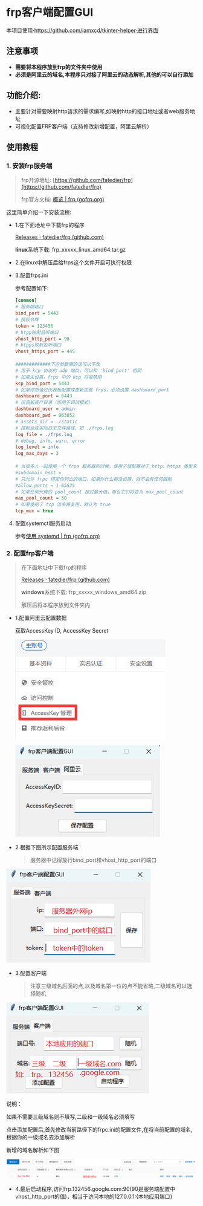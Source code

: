 # frp客户端配置GUI

本项目使用·https://github.com/iamxcd/tkinter-helper·进行界面



## 注意事项
- **需要将本程序放到frp的文件夹中使用**
- **必须是阿里云的域名,本程序只对接了阿里云的动态解析,其他的可以自行添加**

## 功能介绍:

- 主要针对需要映射http请求的需求编写,如映射http的接口地址或者web服务地址
- 可视化配置FRP客户端（支持修改新增配置，阿里云解析）


## 使用教程

### 1. 安装frp服务端

> frp开源地址: [https://github.com/fatedier/frp](https://github.com/fatedier/frp)
>
> frp官方文档: [概览 | frp (gofrp.org)](https://gofrp.org/docs/overview/)



这里简单介绍一下安装流程:

* 1.在下面地址中下载frp的程序

  [Releases · fatedier/frp (github.com)](https://github.com/fatedier/frp/releases)

  **linux**系统下载: frp_xxxxx_linux_amd64.tar.gz

* 2.在linux中解压后给frps这个文件开启可执行权限

* 3.配置frps.ini

  参考配置如下:

  ```ini
  [common]
  # 服务端端口
  bind_port = 5443
  # 授权令牌
  token = 123456
  # htpp映射监听端口
  vhost_http_port = 90
  # htpps映射监听端口
  vhost_https_port = 445
  
  #############下方参数懒的话可以不改
  # 用于 kcp 协议的 udp 端口，可以和 'bind_port' 相同
  # 如果未设置，frps 中的 kcp 将被禁用
  kcp_bind_port = 5443
  # 如果你想通过仪表板配置或重新加载 frps，必须设置 dashboard_port
  dashboard_port = 6443
  # 仪表板资产目录（仅用于调试模式）
  dashboard_user = admin
  dashboard_pwd = 963852
  # assets_dir = ./static
  # 控制台或实际日志文件路径，如 ./frps.log
  log_file = ./frps.log
  # debug, info, warn, error
  log_level = info
  log_max_days = 3
  
  # 当很多人一起使用一个 frps 服务器的时候，使用子域配置对于 http、https 类型来说很方便
  #subdomain_host = 
  # 只允许 frpc 绑定你列出的端口，如果你什么都没设置，就不会有任何限制
  #allow_ports = 1-65535
  # 如果任何代理的 pool_count 超过最大值，那么它们将变为 max_pool_count
  max_pool_count = 50
  # 如果使用了 tcp 流多路复用，默认为 true
  tcp_mux = true
  ```

4. 配置systemctl服务启动

   参考[使用 systemd | frp (gofrp.org)](https://gofrp.org/docs/setup/systemd/)

   

### 2. 配置frp客户端

> 在下面地址中下载frp的程序
>
> [Releases · fatedier/frp (github.com)](https://github.com/fatedier/frp/releases)
>
> **windows**系统下载: frp_xxxxx_windows_amd64.zip
>
> 解压后将本程序放到文件夹内

* 1.配置阿里云配置数据

  获取AccessKey ID, AccessKey Secret

  ![6](img\6.png)

  ![7](img\7.png)

* 2.根据下图所示配置服务端

  > 服务器中记得放行bind_port和vhost_http_port的端口

![3](img\3.png)

* 3.配置客户端

  > 注意三级域名后面的点,以及域名第一位的点不能省略,二级域名可以选择随机

![4](img\4.png)

说明：

如果不需要三级域名则不填写,二级和一级域名必须填写

点击添加配置后,首先修改当前路径下的frpc.ini的配置文件,在将当前配置的域名,根据你的一级域名去添加解析

新增的域名解析如下图

![image-20230727101104578](img/5.png)



* 4.最后启动程序,访问frp.132456.google.com:90(90是服务端配置中vhost_http_port的值)，相当于访问本地的127.0.0.1:{本地应用端口}


